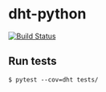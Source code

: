 
# dht-python

[![Build Status](https://travis-ci.org/vangroan/dht-python.svg?branch=master)](https://travis-ci.org/vangroan/dht-python)

## Run tests

```shell script
$ pytest --cov=dht tests/
```